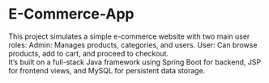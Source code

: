 # E-Commerce-App
This project simulates a simple e-commerce website with two main user roles: 
Admin: Manages products, categories, and users. 
User: Can browse products, add to cart, and proceed to checkout.  
It’s built on a full-stack Java framework using Spring Boot for backend, JSP for frontend views, and MySQL for persistent data storage.
